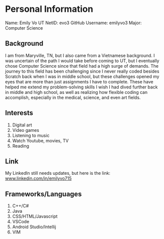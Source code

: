 # Personal Information

Name: Emily Vo
UT NetID: evo3
GitHub Username: emilyvo3
Major: Computer Science

## Background

I am from Maryville, TN, but I also came from a Vietnamese background. I was uncertain of the path I would take before coming to UT, but I eventually chose Computer Science since that field had a high surge of demands. The journey to this field has been challenging since I never really coded besides Scratch back when I was in middle school, but these challenges opened my eyes that are more than just assignments I have to complete. These have helped me extend my problem-solving skills I wish I had dived further back in middle and high school, as well as realizing how flexible coding can accomplish, especially in the medical, science, and even art fields. 

## Interests

1. Digital art
2. Video games
3. Listening to music
4. Watch Youtube, movies, TV
5. Reading

## Link

My LinkedIn still needs updates, but here is the link: www.linkedin.com/in/emilyvo715

## Frameworks/Languages
1. C++/C#
3. Java
4. CSS/HTML/Javascript
5. VSCode
6. Android Studio/Intellij
7. VIM
